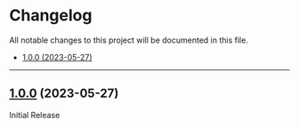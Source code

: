 # Changelog

All notable changes to this project will be documented in this file.

- [1.0.0 (2023-05-27)](#100-2023-05-27)

---

<a name="1.0.0"></a>
## [1.0.0]() (2023-05-27)

Initial Release
